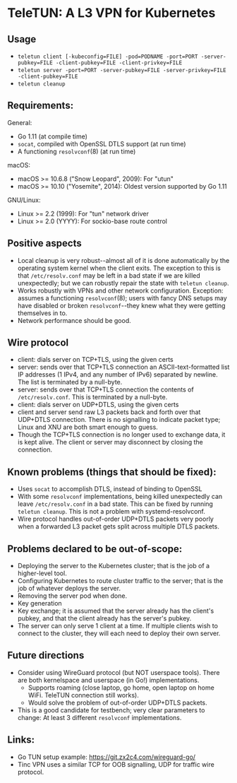 # TeleTUN: A L3 VPN for Kubernetes

## Usage

 - `teletun client [-kubeconfig=FILE] -pod=PODNAME -port=PORT -server-pubkey=FILE -client-pubkey=FILE -client-privkey=FILE`
 - `teletun server -port=PORT -server-pubkey=FILE -server-privkey=FILE -client-pubkey=FILE`
 - `teletun cleanup`

## Requirements:

General:
 - Go 1.11 (at compile time)
 - `socat`, compiled with OpenSSL DTLS support (at run time)
 - A functioning `resolvconf`(8) (at run time)

macOS:
 - macOS >= 10.6.8 ("Snow Leopard", 2009): For "utun"
 - macOS >= 10.10 ("Yosemite", 2014): Oldest version supported by Go 1.11

GNU/Linux:
 - Linux >= 2.2 (1999): For "tun" network driver
 - Linux >= 2.0 (YYYY): For sockio-base route control

## Positive aspects

 - Local cleanup is very robust--almost all of it is done
   automatically by the operating system kernel when the client
   exits.  The exception to this is that `/etc/resolv.conf` may be
   left in a bad state if we are killed unexpectedly; but we can
   robustly repair the state with `teletun cleanup`.
 - Works robustly with VPNs and other network configuration.
   Exception: assumes a functioning `resolvconf`(8); users with fancy
   DNS setups may have disabled or broken `resolvconf`--they knew what
   they were getting themselves in to.
 - Network performance should be good.

## Wire protocol

 - client: dials server on TCP+TLS, using the given certs
 - server: sends over that TCP+TLS connection an ASCII-text-formatted
   list IP addresses (1 IPv4, and any number of IPv6) separated by
   newline.  The list is terminated by a null-byte.
 - server: sends over that TCP+TLS connection the contents of
   `/etc/resolv.conf`.  This is terminated by a null-byte.
 - client: dials server on UDP+DTLS, using the given certs
 - client and server send raw L3 packets back and forth over that
   UDP+DTLS connection.  There is no signalling to indicate packet
   type; Linux and XNU are both smart enough to guess.
 - Though the TCP+TLS connection is no longer used to exchange data,
   it is kept alive.  The client or server may disconnect by closing
   the connection.

## Known problems (things that should be fixed):

 - Uses `socat` to accomplish DTLS, instead of binding to OpenSSL
 - With some `resolvconf` implementations, being killed unexpectedly
   can leave `/etc/resolv.conf` in a bad state.  This can be fixed by
   running `teletun cleanup`.  This is not a problem with
   systemd-resolvconf.
 - Wire protocol handles out-of-order UDP+DTLS packets very poorly
   when a forwarded L3 packet gets split across multiple DTLS packets.

## Problems declared to be out-of-scope:

 - Deploying the server to the Kubernetes cluster; that is the job of
   a higher-level tool.
 - Configuring Kubernetes to route cluster traffic to the server; that
   is the job of whatever deploys the server.
 - Removing the server pod when done.
 - Key generation
 - Key exchange; it is assumed that the server already has the
   client's pubkey, and that the client already has the server's
   pubkey.
 - The server can only serve 1 client at a time.  If multiple clients
   wish to connect to the cluster, they will each need to deploy their
   own server.

## Future directions

 - Consider using WireGuard protocol (but NOT userspace tools).  There
   are both kernelspace and userspace (in Go!) implementations.
   * Supports roaming (close laptop, go home, open laptop on home
     WiFi.  TeleTUN connection still works).
   * Would solve the problem of out-of-order UDP+DTLS packets.
 - This is a good candidate for testbench; very clear parameters to
   change: At least 3 different `resolvconf` implementations.

## Links:

 - Go TUN setup example: https://git.zx2c4.com/wireguard-go/
 - Tinc VPN uses a similar TCP for OOB signalling, UDP for traffic
   wire protocol.
